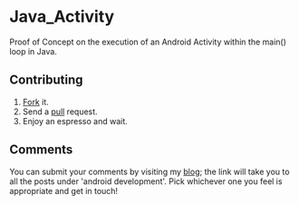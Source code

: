 Java_Activity
================

Proof of Concept on the execution of an Android Activity within the main() loop in Java.

Contributing
------------

1. [Fork] it.
2. Send a [pull] request.
3. Enjoy an espresso and wait.

[Fork]: http://help.github.com/forking/
[pull]: http://help.github.com/pull-requests/

Comments
--------

You can submit your comments by visiting my [blog]; the link will take you to all the posts under 'android development'.  Pick whichever one you feel is appropriate and get in touch!

[blog]: http://blog.bsodmike.com/tag/android-development/